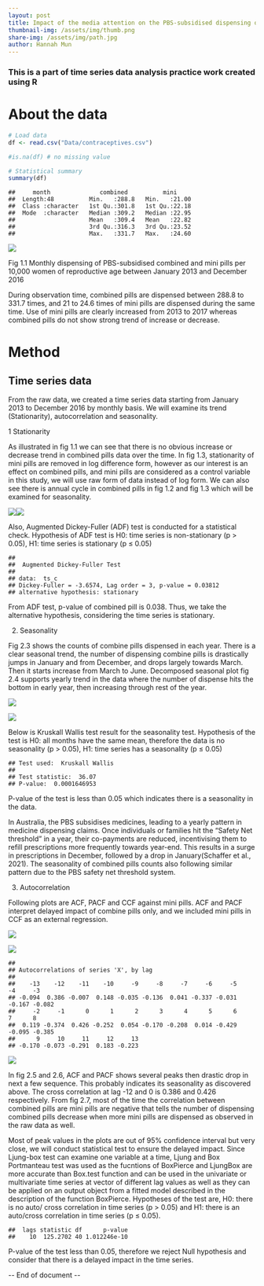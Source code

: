 ```yaml
---
layout: post
title: Impact of the media attention on the PBS-subsidised dispensing of combined and progestogen-only oral contraceptives in Austrlia
thumbnail-img: /assets/img/thumb.png
share-img: /assets/img/path.jpg
author: Hannah Mun
---
```


### This is a part of time series data analysis practice work created using R


# About the data

``` r
# Load data
df <- read.csv("Data/contraceptives.csv")

#is.na(df) # no missing value

# Statistical summary 
summary(df)
```

    ##     month              combined          mini      
    ##  Length:48          Min.   :288.8   Min.   :21.00  
    ##  Class :character   1st Qu.:301.8   1st Qu.:22.18  
    ##  Mode  :character   Median :309.2   Median :22.95  
    ##                     Mean   :309.4   Mean   :22.82  
    ##                     3rd Qu.:316.3   3rd Qu.:23.52  
    ##                     Max.   :331.7   Max.   :24.60




<img src="/assets/img/unnamed-chunk-2-1.png"  />
<p class="caption">
Fig 1.1 Monthly dispensing of PBS-subsidised combined and mini pills per
10,000 women of reproductive age between January 2013 and December 2016
</p>


During observation time, combined pills are dispensed between 288.8 to
331.7 times, and 21 to 24.6 times of mini pills are dispensed during the
same time. Use of mini pills are clearly increased from 2013 to 2017
whereas combined pills do not show strong trend of increase or decrease.

# Method

## Time series data

From the raw data, we created a time series data starting from January
2013 to December 2016 by monthly basis. We will examine its trend
(Stationarity), autocorrelation and seasonality.

1 Stationarity

As illustrated in fig 1.1 we can see that there is no obvious increase
or decrease trend in combined pills data over the time. In fig 1.3,
stationarity of mini pills are removed in log difference form, however
as our interest is an effect on combined pills, and mini pills are
considered as a control variable in this study, we will use raw form of
data instead of log form. We can also see there is annual cycle in
combined pills in fig 1.2 and fig 1.3 which will be examined for
seasonality.


![](/assets/img/unnamed-chunk-4-1.png)<!-- -->![](/assets/img/unnamed-chunk-4-2.png)<!-- -->

Also, Augmented Dickey-Fuller (ADF) test is conducted for a statistical
check. Hypothesis of ADF test is H0: time series is non-stationary (p \>
0.05), H1: time series is stationary (p ≤ 0.05)


    ## 
    ##  Augmented Dickey-Fuller Test
    ## 
    ## data:  ts_c
    ## Dickey-Fuller = -3.6574, Lag order = 3, p-value = 0.03812
    ## alternative hypothesis: stationary

From ADF test, p-value of combined pill is 0.038. Thus, we take the
alternative hypothesis, considering the time series is stationary.

2.  Seasonality

Fig 2.3 shows the counts of combine pills dispensed in each year. There
is a clear seasonal trend, the number of dispensing combine pills is
drastically jumps in January and from December, and drops largely
towards March. Then it starts increase from March to June. Decomposed
seasonal plot fig 2.4 supports yearly trend in the data where the number
of dispense hits the bottom in early year, then increasing through rest
of the year.


![](/assets/img/unnamed-chunk-6-1.png)<!-- -->


![](/assets/img/unnamed-chunk-6-2.png)<!-- -->

Below is Kruskall Wallis test result for the seasonality test.
Hypothesis of the test is H0: all months have the same mean, therefore
the data is no seasonality (p \> 0.05), H1: time series has a
seasonality (p ≤ 0.05)


    ## Test used:  Kruskall Wallis 
    ##  
    ## Test statistic:  36.07 
    ## P-value:  0.0001646953

P-value of the test is less than 0.05 which indicates there is a
seasonality in the data.

In Australia, the PBS subsidises medicines, leading to a yearly pattern
in medicine dispensing claims. Once individuals or families hit the
“Safety Net threshold” in a year, their co-payments are reduced,
incentivising them to refill prescriptions more frequently towards
year-end. This results in a surge in prescriptions in December, followed
by a drop in January(Schaffer et al., 2021). The seasonality of combined
pills counts also following similar pattern due to the PBS safety net
threshold system.

3.  Autocorrelation

Following plots are ACF, PACF and CCF against mini pills. ACF and PACF
interpret delayed impact of combine pills only, and we included mini
pills in CCF as an external regression.


![](/assets/img/unnamed-chunk-8-1.png)<!-- -->


![](/assets/img/unnamed-chunk-8-2.png)<!-- -->



    ## 
    ## Autocorrelations of series 'X', by lag
    ## 
    ##    -13    -12    -11    -10     -9     -8     -7     -6     -5     -4     -3 
    ## -0.094  0.386 -0.007  0.148 -0.035 -0.136  0.041 -0.337 -0.031 -0.167 -0.082 
    ##     -2     -1      0      1      2      3      4      5      6      7      8 
    ##  0.119 -0.374  0.426 -0.252  0.054 -0.170 -0.208  0.014 -0.429 -0.095 -0.385 
    ##      9     10     11     12     13 
    ## -0.170 -0.073 -0.291  0.183 -0.223


![](/assets/img/unnamed-chunk-8-3.png)<!-- -->

In fig 2.5 and 2.6, ACF and PACF shows several peaks then drastic drop
in next a few sequence. This probably indicates its seasonality as
discovered above. The cross correlation at lag -12 and 0 is 0.386 and
0.426 respectively. From fig 2.7, most of the time the correlation
between combined pills are mini pills are negative that tells the number
of dispensing combined pills decrease when more mini pills are dispensed
as observed in the raw data as well.

Most of peak values in the plots are out of 95% confidence interval but
very close, we will conduct statistical test to ensure the delayed
impact. Since Ljung-box test can examine one variable at a time, Ljung
and Box Portmanteau test was used as the fucntions of BoxPierce and
LjungBox are more accurate than Box.test function and can be used in the
univariate or multivariate time series at vector of different lag values
as well as they can be applied on an output object from a fitted model
described in the description of the function BoxPierce. Hypotheses of
the test are, H0: there is no auto/ cross correlation in time series (p
\> 0.05) and H1: there is an auto/cross correlation in time series (p ≤
0.05).


    ##  lags statistic df      p-value
    ##    10  125.2702 40 1.012246e-10

P-value of the test less than 0.05, therefore we reject Null hypothesis
and consider that there is a delayed impact in the time series.


-- End of document --

